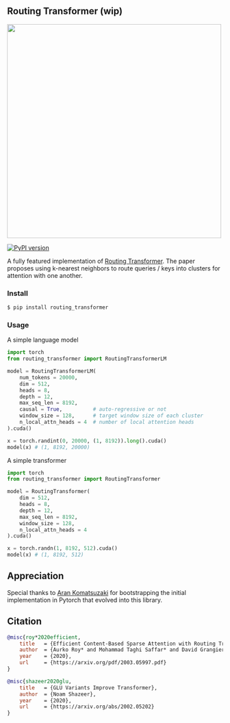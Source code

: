 ## Routing Transformer (wip)

<img src="./routing_attention.png" width="500px"></img>

[![PyPI version](https://badge.fury.io/py/routing-transformer.svg)](https://badge.fury.io/py/routing-transformer)

A fully featured implementation of <a href="https://arxiv.org/pdf/2003.05997.pdf">Routing Transformer</a>. The paper proposes using k-nearest neighbors to route queries / keys into clusters for attention with one another.

### Install

```bash
$ pip install routing_transformer
```

### Usage

A simple language model

```python
import torch
from routing_transformer import RoutingTransformerLM

model = RoutingTransformerLM(
    num_tokens = 20000,
    dim = 512,
    heads = 8,
    depth = 12,
    max_seq_len = 8192,
    causal = True,          # auto-regressive or not
    window_size = 128,      # target window size of each cluster
    n_local_attn_heads = 4  # number of local attention heads
).cuda()

x = torch.randint(0, 20000, (1, 8192)).long().cuda()
model(x) # (1, 8192, 20000)
```

A simple transformer

```python
import torch
from routing_transformer import RoutingTransformer

model = RoutingTransformer(
    dim = 512,
    heads = 8,
    depth = 12,
    max_seq_len = 8192,
    window_size = 128,
    n_local_attn_heads = 4
).cuda()

x = torch.randn(1, 8192, 512).cuda()
model(x) # (1, 8192, 512)
```

## Appreciation

Special thanks to <a href="https://github.com/AranKomat">Aran Komatsuzaki</a> for bootstrapping the initial implementation in Pytorch that evolved into this library.

## Citation

```bibtex
@misc{roy*2020efficient,
    title   = {Efficient Content-Based Sparse Attention with Routing Transformers},
    author  = {Aurko Roy* and Mohammad Taghi Saffar* and David Grangier and Ashish Vaswani},
    year    = {2020},
    url     = {https://arxiv.org/pdf/2003.05997.pdf}
}
```

```bibtex
@misc{shazeer2020glu,
    title   = {GLU Variants Improve Transformer},
    author  = {Noam Shazeer},
    year    = {2020},
    url     = {https://arxiv.org/abs/2002.05202}    
}
```
